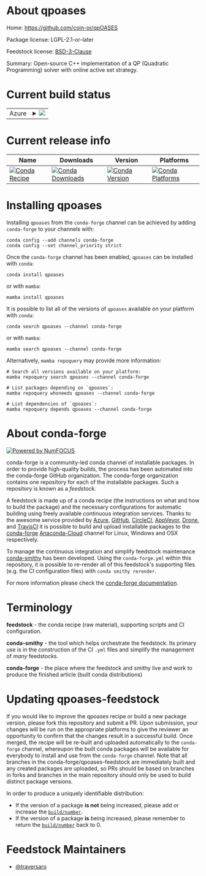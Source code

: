 About qpoases
=============

Home: https://github.com/coin-or/qpOASES

Package license: LGPL-2.1-or-later

Feedstock license: [BSD-3-Clause](https://github.com/conda-forge/qpoases-feedstock/blob/main/LICENSE.txt)

Summary: Open-source C++ implementation of a QP (Quadratic Programming) solver with online active set strategy.

Current build status
====================


<table>
    
  <tr>
    <td>Azure</td>
    <td>
      <details>
        <summary>
          <a href="https://dev.azure.com/conda-forge/feedstock-builds/_build/latest?definitionId=15848&branchName=main">
            <img src="https://dev.azure.com/conda-forge/feedstock-builds/_apis/build/status/qpoases-feedstock?branchName=main">
          </a>
        </summary>
        <table>
          <thead><tr><th>Variant</th><th>Status</th></tr></thead>
          <tbody><tr>
              <td>linux_64_numpy1.20</td>
              <td>
                <a href="https://dev.azure.com/conda-forge/feedstock-builds/_build/latest?definitionId=15848&branchName=main">
                  <img src="https://dev.azure.com/conda-forge/feedstock-builds/_apis/build/status/qpoases-feedstock?branchName=main&jobName=linux&configuration=linux%20linux_64_numpy1.20" alt="variant">
                </a>
              </td>
            </tr><tr>
              <td>linux_64_numpy1.21</td>
              <td>
                <a href="https://dev.azure.com/conda-forge/feedstock-builds/_build/latest?definitionId=15848&branchName=main">
                  <img src="https://dev.azure.com/conda-forge/feedstock-builds/_apis/build/status/qpoases-feedstock?branchName=main&jobName=linux&configuration=linux%20linux_64_numpy1.21" alt="variant">
                </a>
              </td>
            </tr><tr>
              <td>linux_aarch64_numpy1.20</td>
              <td>
                <a href="https://dev.azure.com/conda-forge/feedstock-builds/_build/latest?definitionId=15848&branchName=main">
                  <img src="https://dev.azure.com/conda-forge/feedstock-builds/_apis/build/status/qpoases-feedstock?branchName=main&jobName=linux&configuration=linux%20linux_aarch64_numpy1.20" alt="variant">
                </a>
              </td>
            </tr><tr>
              <td>linux_aarch64_numpy1.21</td>
              <td>
                <a href="https://dev.azure.com/conda-forge/feedstock-builds/_build/latest?definitionId=15848&branchName=main">
                  <img src="https://dev.azure.com/conda-forge/feedstock-builds/_apis/build/status/qpoases-feedstock?branchName=main&jobName=linux&configuration=linux%20linux_aarch64_numpy1.21" alt="variant">
                </a>
              </td>
            </tr><tr>
              <td>linux_ppc64le_numpy1.20</td>
              <td>
                <a href="https://dev.azure.com/conda-forge/feedstock-builds/_build/latest?definitionId=15848&branchName=main">
                  <img src="https://dev.azure.com/conda-forge/feedstock-builds/_apis/build/status/qpoases-feedstock?branchName=main&jobName=linux&configuration=linux%20linux_ppc64le_numpy1.20" alt="variant">
                </a>
              </td>
            </tr><tr>
              <td>linux_ppc64le_numpy1.21</td>
              <td>
                <a href="https://dev.azure.com/conda-forge/feedstock-builds/_build/latest?definitionId=15848&branchName=main">
                  <img src="https://dev.azure.com/conda-forge/feedstock-builds/_apis/build/status/qpoases-feedstock?branchName=main&jobName=linux&configuration=linux%20linux_ppc64le_numpy1.21" alt="variant">
                </a>
              </td>
            </tr><tr>
              <td>osx_64_numpy1.20</td>
              <td>
                <a href="https://dev.azure.com/conda-forge/feedstock-builds/_build/latest?definitionId=15848&branchName=main">
                  <img src="https://dev.azure.com/conda-forge/feedstock-builds/_apis/build/status/qpoases-feedstock?branchName=main&jobName=osx&configuration=osx%20osx_64_numpy1.20" alt="variant">
                </a>
              </td>
            </tr><tr>
              <td>osx_64_numpy1.21</td>
              <td>
                <a href="https://dev.azure.com/conda-forge/feedstock-builds/_build/latest?definitionId=15848&branchName=main">
                  <img src="https://dev.azure.com/conda-forge/feedstock-builds/_apis/build/status/qpoases-feedstock?branchName=main&jobName=osx&configuration=osx%20osx_64_numpy1.21" alt="variant">
                </a>
              </td>
            </tr><tr>
              <td>win_64_numpy1.20</td>
              <td>
                <a href="https://dev.azure.com/conda-forge/feedstock-builds/_build/latest?definitionId=15848&branchName=main">
                  <img src="https://dev.azure.com/conda-forge/feedstock-builds/_apis/build/status/qpoases-feedstock?branchName=main&jobName=win&configuration=win%20win_64_numpy1.20" alt="variant">
                </a>
              </td>
            </tr><tr>
              <td>win_64_numpy1.21</td>
              <td>
                <a href="https://dev.azure.com/conda-forge/feedstock-builds/_build/latest?definitionId=15848&branchName=main">
                  <img src="https://dev.azure.com/conda-forge/feedstock-builds/_apis/build/status/qpoases-feedstock?branchName=main&jobName=win&configuration=win%20win_64_numpy1.21" alt="variant">
                </a>
              </td>
            </tr>
          </tbody>
        </table>
      </details>
    </td>
  </tr>
</table>

Current release info
====================

| Name | Downloads | Version | Platforms |
| --- | --- | --- | --- |
| [![Conda Recipe](https://img.shields.io/badge/recipe-qpoases-green.svg)](https://anaconda.org/conda-forge/qpoases) | [![Conda Downloads](https://img.shields.io/conda/dn/conda-forge/qpoases.svg)](https://anaconda.org/conda-forge/qpoases) | [![Conda Version](https://img.shields.io/conda/vn/conda-forge/qpoases.svg)](https://anaconda.org/conda-forge/qpoases) | [![Conda Platforms](https://img.shields.io/conda/pn/conda-forge/qpoases.svg)](https://anaconda.org/conda-forge/qpoases) |

Installing qpoases
==================

Installing `qpoases` from the `conda-forge` channel can be achieved by adding `conda-forge` to your channels with:

```
conda config --add channels conda-forge
conda config --set channel_priority strict
```

Once the `conda-forge` channel has been enabled, `qpoases` can be installed with `conda`:

```
conda install qpoases
```

or with `mamba`:

```
mamba install qpoases
```

It is possible to list all of the versions of `qpoases` available on your platform with `conda`:

```
conda search qpoases --channel conda-forge
```

or with `mamba`:

```
mamba search qpoases --channel conda-forge
```

Alternatively, `mamba repoquery` may provide more information:

```
# Search all versions available on your platform:
mamba repoquery search qpoases --channel conda-forge

# List packages depending on `qpoases`:
mamba repoquery whoneeds qpoases --channel conda-forge

# List dependencies of `qpoases`:
mamba repoquery depends qpoases --channel conda-forge
```


About conda-forge
=================

[![Powered by
NumFOCUS](https://img.shields.io/badge/powered%20by-NumFOCUS-orange.svg?style=flat&colorA=E1523D&colorB=007D8A)](https://numfocus.org)

conda-forge is a community-led conda channel of installable packages.
In order to provide high-quality builds, the process has been automated into the
conda-forge GitHub organization. The conda-forge organization contains one repository
for each of the installable packages. Such a repository is known as a *feedstock*.

A feedstock is made up of a conda recipe (the instructions on what and how to build
the package) and the necessary configurations for automatic building using freely
available continuous integration services. Thanks to the awesome service provided by
[Azure](https://azure.microsoft.com/en-us/services/devops/), [GitHub](https://github.com/),
[CircleCI](https://circleci.com/), [AppVeyor](https://www.appveyor.com/),
[Drone](https://cloud.drone.io/welcome), and [TravisCI](https://travis-ci.com/)
it is possible to build and upload installable packages to the
[conda-forge](https://anaconda.org/conda-forge) [Anaconda-Cloud](https://anaconda.org/)
channel for Linux, Windows and OSX respectively.

To manage the continuous integration and simplify feedstock maintenance
[conda-smithy](https://github.com/conda-forge/conda-smithy) has been developed.
Using the ``conda-forge.yml`` within this repository, it is possible to re-render all of
this feedstock's supporting files (e.g. the CI configuration files) with ``conda smithy rerender``.

For more information please check the [conda-forge documentation](https://conda-forge.org/docs/).

Terminology
===========

**feedstock** - the conda recipe (raw material), supporting scripts and CI configuration.

**conda-smithy** - the tool which helps orchestrate the feedstock.
                   Its primary use is in the construction of the CI ``.yml`` files
                   and simplify the management of *many* feedstocks.

**conda-forge** - the place where the feedstock and smithy live and work to
                  produce the finished article (built conda distributions)


Updating qpoases-feedstock
==========================

If you would like to improve the qpoases recipe or build a new
package version, please fork this repository and submit a PR. Upon submission,
your changes will be run on the appropriate platforms to give the reviewer an
opportunity to confirm that the changes result in a successful build. Once
merged, the recipe will be re-built and uploaded automatically to the
`conda-forge` channel, whereupon the built conda packages will be available for
everybody to install and use from the `conda-forge` channel.
Note that all branches in the conda-forge/qpoases-feedstock are
immediately built and any created packages are uploaded, so PRs should be based
on branches in forks and branches in the main repository should only be used to
build distinct package versions.

In order to produce a uniquely identifiable distribution:
 * If the version of a package **is not** being increased, please add or increase
   the [``build/number``](https://docs.conda.io/projects/conda-build/en/latest/resources/define-metadata.html#build-number-and-string).
 * If the version of a package **is** being increased, please remember to return
   the [``build/number``](https://docs.conda.io/projects/conda-build/en/latest/resources/define-metadata.html#build-number-and-string)
   back to 0.

Feedstock Maintainers
=====================

* [@traversaro](https://github.com/traversaro/)

